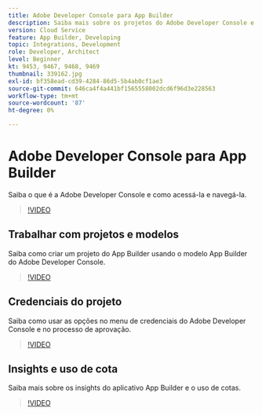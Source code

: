 ```yaml
---
title: Adobe Developer Console para App Builder
description: Saiba mais sobre os projetos do Adobe Developer Console e do App Builder.
version: Cloud Service
feature: App Builder, Developing
topic: Integrations, Development
role: Developer, Architect
level: Beginner
kt: 9453, 9467, 9468, 9469
thumbnail: 339162.jpg
exl-id: bf358ead-cd39-4284-86d5-5b4ab0cf1ae3
source-git-commit: 646ca4f4a441bf1565558002dcd6f96d3e228563
workflow-type: tm+mt
source-wordcount: '87'
ht-degree: 0%

---
```


# Adobe Developer Console para App Builder

Saiba o que é a Adobe Developer Console e como acessá-la e navegá-la.

>[!VIDEO](https://video.tv.adobe.com/v/339162/?quality=12&learn=on)

## Trabalhar com projetos e modelos

Saiba como criar um projeto do App Builder usando o modelo App Builder do Adobe Developer Console.

>[!VIDEO](https://video.tv.adobe.com/v/339163/?quality=12&learn=on)

## Credenciais do projeto

Saiba como usar as opções no menu de credenciais do Adobe Developer Console e no processo de aprovação.

>[!VIDEO](https://video.tv.adobe.com/v/339164/?quality=12&learn=on)

## Insights e uso de cota

Saiba mais sobre os insights do aplicativo App Builder e o uso de cotas.

>[!VIDEO](https://video.tv.adobe.com/v/339165/?quality=12&learn=on)
